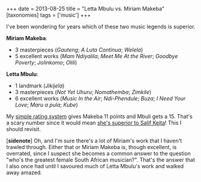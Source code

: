 +++
date = 2013-08-25
title = "Letta Mbulu vs. Miriam Makeba"
[taxonomies]
tags = ['music']
+++

I've been wondering for years which of these two music legends is
superior.

**Miriam Makeba**:

-   3 masterpieces (*Gauteng*; *A Luta Continua*; *Welela*)
-   5 excellent works (*Mam Ndiyalila*; *Meet Me At the River*; *Goodbye
    Poverty*; *Jolinkomo*; *Olili*)

**Letta Mbulu**:

-   1 landmark (*Jikijela*)
-   3 masterpieces (*Not Yet Uhuru*; *Nomathemba*; *Zimkile*)
-   6 excellent works (*Music In the Air*; *Ndi-Phendule*; *Buza*; *I
    Need Your Love*; *Maru a pula*; *Kube*)

My [simple rating system] gives Makeba 11 points and Mbuli gets a 15.
That's a scary number since it would mean [she's superior to Salif
Keita]! This I should revisit.

[**sidenote**] Oh, and I'm sure there's a lot of Miriam's work that
I haven't trawled through. Either that or Miriam Makeba is, though
excellent, is overrated, since I suspect she becomes a common answer to
the question "who's the greatest female South African musician?".
That's the answer that I also once had until I savoured much of Letta
Mbulu's work and walked away amazed.

  [simple rating system]: @/simple-rating-system-for-music.md
  [she's superior to Salif Keita]: @/top-musicians.md
